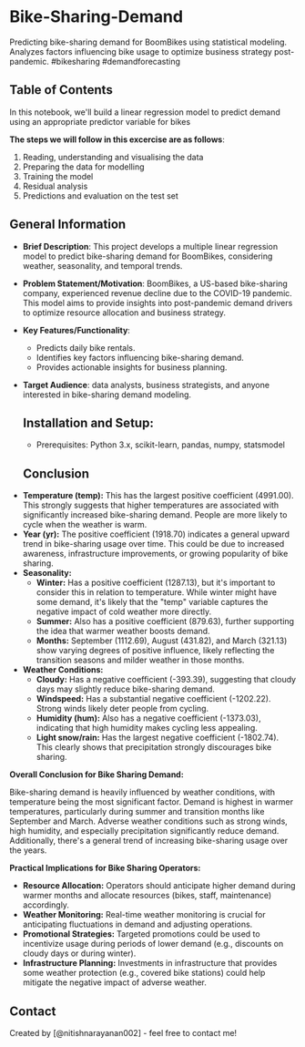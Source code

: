 # Bike-Sharing-Demand
Predicting bike-sharing demand for BoomBikes using statistical modeling. Analyzes factors influencing bike usage to optimize business strategy post-pandemic. #bikesharing #demandforecasting

## Table of Contents
In this notebook, we'll build a linear regression model to predict demand using an appropriate predictor variable for bikes

**The steps we will follow in this excercise are as follows**:

1. Reading, understanding and visualising the data
2. Preparing the data for modelling
3. Training the model
4. Residual analysis
5. Predictions and evaluation on the test set

## General Information
- **Brief Description**: This project develops a multiple linear regression model to predict bike-sharing demand for BoomBikes, considering weather, seasonality, and temporal trends.
- **Problem Statement/Motivation**: BoomBikes, a US-based bike-sharing company, experienced revenue decline due to the COVID-19 pandemic. This model aims to provide insights into post-pandemic demand drivers to optimize resource allocation and business strategy.
  
- **Key Features/Functionality**:
    - Predicts daily bike rentals.
    - Identifies key factors influencing bike-sharing demand.
    - Provides actionable insights for business planning.
      
- **Target Audience**: data analysts, business strategists, and anyone interested in bike-sharing demand modeling.

  ## Installation and Setup:

  - Prerequisites: Python 3.x, scikit-learn, pandas, numpy, statsmodel
 
  ## Conclusion

*   **Temperature (temp):** This has the largest positive coefficient (4991.00). This strongly suggests that higher temperatures are associated with significantly increased bike-sharing demand. People are more likely to cycle when the weather is warm.
*   **Year (yr):** The positive coefficient (1918.70) indicates a general upward trend in bike-sharing usage over time. This could be due to increased awareness, infrastructure improvements, or growing popularity of bike sharing.
*   **Seasonality:**
    *   **Winter:** Has a positive coefficient (1287.13), but it's important to consider this in relation to temperature. While winter might have some demand, it's likely that the "temp" variable captures the negative impact of cold weather more directly.
    *   **Summer:** Also has a positive coefficient (879.63), further supporting the idea that warmer weather boosts demand.
    *   **Months:** September (1112.69), August (431.82), and March (321.13) show varying degrees of positive influence, likely reflecting the transition seasons and milder weather in those months.
*   **Weather Conditions:**
    *   **Cloudy:** Has a negative coefficient (-393.39), suggesting that cloudy days may slightly reduce bike-sharing demand.
    *   **Windspeed:** Has a substantial negative coefficient (-1202.22). Strong winds likely deter people from cycling.
    *   **Humidity (hum):** Also has a negative coefficient (-1373.03), indicating that high humidity makes cycling less appealing.
    *   **Light snow/rain:** Has the largest negative coefficient (-1802.74). This clearly shows that precipitation strongly discourages bike sharing.

**Overall Conclusion for Bike Sharing Demand:**

Bike-sharing demand is heavily influenced by weather conditions, with temperature being the most significant factor. Demand is highest in warmer temperatures, particularly during summer and transition months like September and March. Adverse weather conditions such as strong winds, high humidity, and especially precipitation significantly reduce demand. Additionally, there's a general trend of increasing bike-sharing usage over the years.

**Practical Implications for Bike Sharing Operators:**

*   **Resource Allocation:** Operators should anticipate higher demand during warmer months and allocate resources (bikes, staff, maintenance) accordingly.
*   **Weather Monitoring:** Real-time weather monitoring is crucial for anticipating fluctuations in demand and adjusting operations.
*   **Promotional Strategies:** Targeted promotions could be used to incentivize usage during periods of lower demand (e.g., discounts on cloudy days or during winter).
*   **Infrastructure Planning:** Investments in infrastructure that provides some weather protection (e.g., covered bike stations) could help mitigate the negative impact of adverse weather.

## Contact
Created by [@nitishnarayanan002] - feel free to contact me!

